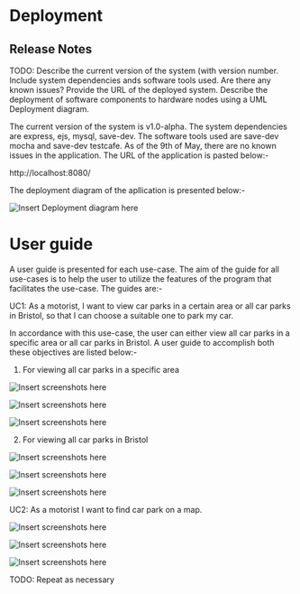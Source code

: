 # Deployment

## Release Notes
TODO: Describe the current version of the system (with version number. Include system dependencies ands software tools used.
Are there any known issues? Provide the URL of the deployed system. 
Describe the deployment of software components to hardware nodes using a UML Deployment diagram.

The current version of the system is v1.0-alpha. The system dependencies are express, ejs, mysql, save-dev. The software tools used are save-dev mocha and save-dev testcafe. As of the 9th of May, there are no known issues in the application. The URL of the application is pasted below:-

http://localhost:8080/

The deployment diagram of the apllication is presented below:-

![Insert Deployment diagram here](images/DeploymentDiagram.png)

# User guide

A user guide is presented for each use-case. The aim of the guide for all use-cases is to help the user to utilize the features of the program that facilitates the use-case. The guides are:-

UC1: As a motorist, I want to view car parks in a certain area or all car parks in Bristol, so that I can choose a suitable one to park my car.

In accordance with this use-case, the user can either view all car parks in a specific area or all car parks in Bristol. A user guide to accomplish both these objectives are listed below:-

1) For viewing all car parks in a specific area

![Insert screenshots here](images/splashPage.png)

![Insert screenshots here](images/location(Area).PNG)

![Insert screenshots here](images/table(Area).PNG)

2) For viewing all car parks in Bristol

![Insert screenshots here](images/splashPage.PNG)

![Insert screenshots here](images/location(All).PNG)

![Insert screenshots here](images/table(All).PNG)

UC2: As a motorist I want to find car park on a map.

![Insert screenshots here](images/splash.PNG)

![Insert screenshots here](images/ClickToMap.PNG)

![Insert screenshots here](images/MapDisplay.PNG)

TODO: Repeat as necessary
